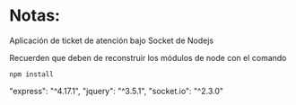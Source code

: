 # Notas:

Aplicación de ticket de atención bajo Socket de Nodejs

Recuerden que deben de reconstruir los módulos de node con el comando

```
npm install
```

"express": "^4.17.1",
"jquery": "^3.5.1",
"socket.io": "^2.3.0"